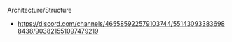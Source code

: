 Architecture/Structure
- https://discord.com/channels/465585922579103744/551430933836988438/903821551097479219